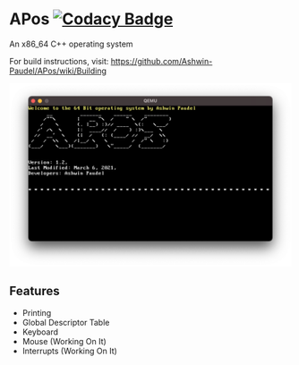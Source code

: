 # APos [![Codacy Badge](https://app.codacy.com/project/badge/Grade/274fb1784a364d5497d93c46798f7d28)](https://www.codacy.com/gh/Ashwin-Paudel/APos/dashboard?utm_source=github.com&amp;utm_medium=referral&amp;utm_content=Ashwin-Paudel/APos&amp;utm_campaign=Badge_Grade)

An x86_64 C++ operating system

For build instructions, visit:
https://github.com/Ashwin-Paudel/APos/wiki/Building

![Alt text](image/Screen%20Shot%202021-03-06%20at%208.55.38%20PM.png)

## Features 
  - Printing 
  - Global Descriptor Table
  - Keyboard
  - Mouse (Working On It)
  - Interrupts (Working On It)
